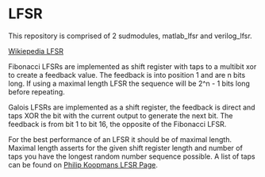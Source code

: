 LFSR
==

This repository is comprised of 2 sudmodules, matlab_lfsr and verilog_lfsr. 

[Wikiepedia LFSR](http://en.wikipedia.org/wiki/Linear_feedback_shift_register)

Fibonacci LFSRs are implemented as shift register with taps to a multibit xor to create a feedback value. The feedback is into position 1 and are n bits long. If using a maximal length LFSR the sequence will be 2^n - 1 bits long before repeating.

Galois LFSRs are implemented as a shift register, the feedback is direct and taps XOR the bit with the current output to generate the next bit. The feedback is from bit 1 to bit 16, the opposite of the Fibonacci LFSR.

For the best performance of an LFSR it should be of maximal length. Maximal length asserts for the given shift register length and number of taps you have the longest random number sequence possible. A list of taps can be found on [Philip Koopmans LFSR Page](http://www.ece.cmu.edu/~koopman/lfsr/index.html).


